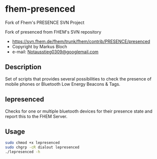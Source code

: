 # fhem-presenced
Fork of Fhem's PRESENCE SVN Project

Fork of presenced from FHEM's SVN repository
* https://svn.fhem.de/fhem/trunk/fhem/contrib/PRESENCE/presenced
* Copyright by Markus Bloch
* e-mail: Notausstieg0309@googlemail.com

## Description
Set of scripts that provides several possibilities to check the presence of mobile phones or Bluetooth Low Energy Beacons & Tags.

## lepresenced
Checks for one or multiple bluetooth devices for their presence state and report this to the FHEM Server.

## Usage
```sh
sudo chmod +x lepresenced
sudo chgrp -cR dialout lepresenced
./lepresenced -h
```

